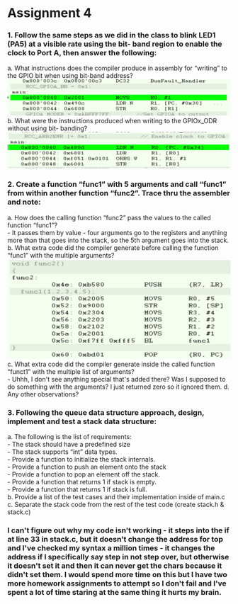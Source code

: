 # Assignment 4
### 1. Follow the same steps as we did in the class to blink LED1 (PA5) at a visible rate using the bit- band region to enable the clock to Port A, then answer the following:
a. What instructions does the compiler produce in assembly for “writing” to the GPIO bit when using bit-band address?  
![alt text](https://github.com/muddysoul/embsys310/blob/main/assignment04/Images/bitband.png "screenshot of disassembly")  
b. What were the instructions produced when writing to the GPIOx_ODR without using bit- banding?  
![alt text](https://github.com/muddysoul/embsys310/blob/main/assignment04/Images/no_bitband.png "screenshot of disassembly")   
  
### 2. Create a function “func1” with 5 arguments and call “func1” from within another function “func2”. Trace thru the assembler and note:
a. How does the calling function “func2” pass the values to the called function “func1”?  
    - It passes them by value - four arguments go to the registers and anything more than that goes into the stack, so the 5th argument goes into the stack.
b. What extra code did the compiler generate before calling the function “func1” with the multiple arguments?  
![alt text](https://github.com/muddysoul/embsys310/blob/main/assignment04/Images/passing_args.png "screenshot of disassembly")  
c. What extra code did the compiler generate inside the called function “funct1” with the multiple list of arguments?  
    - Uhhh, I don't see anything special that's added there? Was I supposed to do something with the arguments? I just returned zero so it ignored them.
d. Any other observations?
  
### 3. Following the queue data structure approach, design, implement and test a stack data structure:
a. The following is the list of requirements:  
    - The stack should have a predefined size  
    - The stack supports “int” data types.  
    - Provide a function to initialize the stack internals.  
    - Provide a function to push an element onto the stack  
    - Provide a function to pop an element off the stack.  
    - Provide a function that returns 1 if stack is empty.  
    - Provide a function that returns 1 if stack is full.  
b. Provide a list of the test cases and their implementation inside of main.c  
c. Separate the stack code from the rest of the test code (create stack.h & stack.c)  

### I can't figure out why my code isn't working - it steps into the if at line 33 in stack.c, but it doesn't change the address for top and I've checked my syntax a million times - it changes the address if I specifically say step in not step over, but otherwise it doesn't set it and then it can never get the chars because it didn't set them. I would spend more time on this but I have two more homework assignments to attempt so I don't fail and I've spent a lot of time staring at the same thing it hurts my brain.
